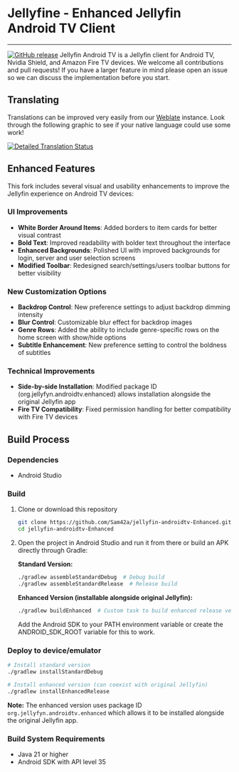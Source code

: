 # Jellyfine - Enhanced Jellyfin Android TV Client
--------------------------------------------------------------------------------------------------------------------

[![GitHub release](https://img.shields.io/github/release/Sam42a/jellyfin-androidtv-Enhanced.svg)](https://github.com/Sam42a/jellyfin-androidtv-Enhanced/releases)
Jellyfin Android TV is a Jellyfin client for Android TV, Nvidia Shield, and Amazon Fire TV devices.
We welcome all contributions and pull requests! If you have a larger feature in mind please open an
issue so we can discuss the implementation before you start. 

## Translating

Translations can be improved very easily from our
[Weblate](https://translate.jellyfin.org/projects/jellyfin-android/jellyfin-androidtv) instance.
Look through the following graphic to see if your native language could use some work!

<a href="https://translate.jellyfin.org/engage/jellyfin-android/">
<img alt="Detailed Translation Status" src="https://translate.jellyfin.org/widgets/jellyfin-android/-/jellyfin-androidtv/multi-auto.svg"/>
</a>

## Enhanced Features

This fork includes several visual and usability enhancements to improve the Jellyfin experience on Android TV devices:

### UI Improvements
- **White Border Around Items**: Added borders to item cards for better visual contrast
- **Bold Text**: Improved readability with bolder text throughout the interface
- **Enhanced Backgrounds**: Polished UI with improved backgrounds for login, server and user selection screens
- **Modified Toolbar**: Redesigned search/settings/users toolbar buttons for better visibility

### New Customization Options
- **Backdrop Control**: New preference settings to adjust backdrop dimming intensity
- **Blur Control**: Customizable blur effect for backdrop images
- **Genre Rows**: Added the ability to include genre-specific rows on the home screen with show/hide options
- **Subtitle Enhancement**: New preference setting to control the boldness of subtitles

### Technical Improvements
- **Side-by-side Installation**: Modified package ID (org.jellyfyn.androidtv.enhanced) allows installation alongside the original Jellyfin app
- **Fire TV Compatibility**: Fixed permission handling for better compatibility with Fire TV devices

## Build Process

### Dependencies

- Android Studio

### Build

1. Clone or download this repository

   ```sh
   git clone https://github.com/Sam42a/jellyfin-androidtv-Enhanced.git
   cd jellyfin-androidtv-Enhanced
   ```

2. Open the project in Android Studio and run it from there or build an APK directly through Gradle:

   **Standard Version:**
   ```sh
   ./gradlew assembleStandardDebug  # Debug build
   ./gradlew assembleStandardRelease  # Release build
   ```
   
   **Enhanced Version (installable alongside original Jellyfin):**
   ```sh
   ./gradlew buildEnhanced  # Custom task to build enhanced release version
   ```
   
   Add the Android SDK to your PATH environment variable or create the ANDROID_SDK_ROOT variable for
   this to work.

### Deploy to device/emulator

   ```sh
   # Install standard version
   ./gradlew installStandardDebug
   
   # Install enhanced version (can coexist with original Jellyfin)
   ./gradlew installEnhancedRelease
   ```

**Note:** The enhanced version uses package ID `org.jellyfyn.androidtv.enhanced` which allows it to be installed alongside the original Jellyfin app.

### Build System Requirements

- Java 21 or higher
- Android SDK with API level 35
